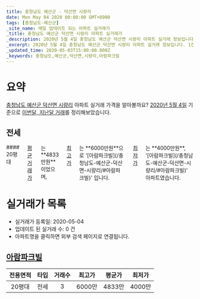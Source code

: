 ```yaml
---
title: 충청남도 예산군 - 덕산면 시량리
date: Mon May 04 2020 00:00:00 GMT+0900
tags: [충청남도-예산군]
_site_name: 매일 업데이트 되는 아파트 실거래가
_title: 충청남도 예산군 덕산면 시량리 아파트 실거래가
_description: 2020년 5월 4일 충청남도 예산군 덕산면 시량리 아파트 실거래 정보입니다. 1건 아파트 정보가 있습니다.
_excerpt: 2020년 5월 4일 충청남도 예산군 덕산면 시량리 아파트 실거래 정보입니다. 1건 아파트 정보가 있습니다.
_updated_time: 2020-05-03T15:00:00.000Z
_keywords: 충청남도,예산군,덕산면,시량리,아람파크빌
---
```





# 요약
<ins>충청남도 예산군 덕산면 시량리</ins> 아파트 실거래 가격을 알아볼까요? <ins>2020년 5월 4일</ins> 기준으로 <ins>이번달, 지난달 거래</ins>를 정리해보았습니다.

## 전세
<div class="container">
<div class="twelve columns" markdown="1">
#### 20평대
<ins>평균 거래가</ins>는 **4833만원**이었으며, <ins>최고가</ins>는 **6000만원**으로 '[아람파크빌](/충청남도-예산군-덕산면-시량리/#아람파크빌)' 입니다. <ins>최저가</ins>는 **4000만원**, '[아람파크빌](/충청남도-예산군-덕산면-시량리/#아람파크빌)' 아파트였습니다.
</div>
</div>



# 실거래가 목록
- 실거래가 등록일: 2020-05-04
- 업데이트 된 실거래 수: 0 건
- 아파트명을 클릭하면 외부 검색 페이지로 연결됩니다.

## [아람파크빌](#아람파크빌)

|전용면적|타입|거래수|최고가|평균가|최저가|
|:---:|:---:|:---:|:---:|:---:|:---:|
|20평대|<span class="deal-type-2">전세</span>|3|6000만|4833만|4000만|

<br/>



